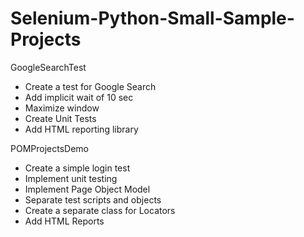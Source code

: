 # Selenium-Python-Small-Sample-Projects
 
 GoogleSearchTest 

  -   Create a test for Google Search
  -   Add implicit wait of 10 sec
  -   Maximize window
  -   Create Unit Tests
  -   Add HTML reporting library

 POMProjectsDemo 

  - Create a simple login test
  - Implement unit testing
  - Implement Page Object Model
  - Separate test scripts and objects
  - Create a separate class for Locators
  - Add HTML Reports

